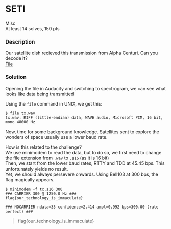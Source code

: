 # SETI

Misc<br/>
At least 14 solves, 150 pts<br/>

### Description
Our satellite dish recieved this transmission from Alpha Centuri. Can you decode it?<br/>
[File](https://github.com/StrixGoldhorn/CTF-Writeups/blob/main/Tenable2021/Assets/tx.wav)



### Solution
Opening the file in Audacity and switching to spectrogram, we can see what looks like data being transmitted <br/>

Using the `file` command in UNIX, we get this:<br/>
````
$ file tx.wav
tx.wav: RIFF (little-endian) data, WAVE audio, Microsoft PCM, 16 bit, mono 48000 Hz
````

Now, time for some background knowledge. Satellites sent to explore the wonders of space usually use a lower baud rate.<br/>

How is this related to the challenge?<br/>
We use minimodem to read the data, but to do so, we first need to change the file extension from `.wav` to `.s16` (as it is 16 bit)<br/>
Then, we start from the lower baud rates, RTTY and TDD at 45.45 bps. This unfortunately yields no result.<br/>
Yet, we should always persevere onwards. Using Bell103 at 300 bps, the flag magically appears.<br/>
````
$ minimodem -f tx.s16 300
### CARRIER 300 @ 1250.0 Hz ###
flag{our_technology_is_immaculate}

### NOCARRIER ndata=35 confidence=2.414 ampl=0.992 bps=300.00 (rate perfect) ###
````
> flag{our_technology_is_immaculate}
